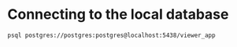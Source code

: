 # Connecting to the local database

```bash
psql postgres://postgres:postgres@localhost:5438/viewer_app
```
